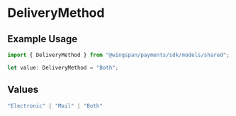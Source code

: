 # DeliveryMethod

## Example Usage

```typescript
import { DeliveryMethod } from "@wingspan/payments/sdk/models/shared";

let value: DeliveryMethod = "Both";
```

## Values

```typescript
"Electronic" | "Mail" | "Both"
```